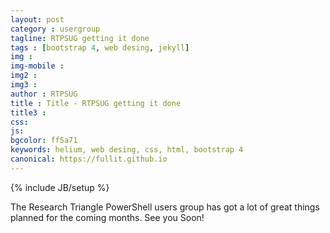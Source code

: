 ```yaml
---
layout: post
category : usergroup
tagline: RTPSUG getting it done
tags : [bootstrap 4, web desing, jekyll]
img : 
img-mobile : 
img2 : 
img3 : 
author : RTPSUG
title : Title - RTPSUG getting it done
title3 : 
css: 
js: 
bgcolor: ff5a71
keywords: helium, web desing, css, html, bootstrap 4
canonical: https://fullit.github.io
---
```

{% include JB/setup %}

The Research Triangle PowerShell users group has got a lot of great things planned for the coming months.   See you Soon!
